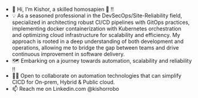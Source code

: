 - 👋 Hi, I’m Kishor, a skilled homosapien 🧠 !!
- 💡 As a seasoned professional in the DevSecOps/Site-Reliability field, specialized in architecting robust CI/CD pipelines with GitOps practices, implementing docker containerization with Kubernetes orchestration and optimizing cloud infrastructure for scalability and efficiency. My approach is rooted in a deep understanding of both development and operations, allowing me to bridge the gap between teams and drive continuous improvement in software delivery.
- 🗺️ Embarking on a journey towards automation, scalability and reliability !!
- 🤝🏻 Open to collaborate on automation technologies that can simplify CICD for On-prem, Hybrid & Public cloud.
- 📫 Reach me on Linkedin.com @kishorrobo 
